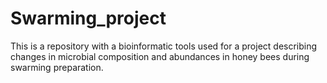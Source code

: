 # Swarming_project

This is a repository with a bioinformatic tools used for a project describing changes in microbial composition and abundances
in honey bees during swarming preparation.
